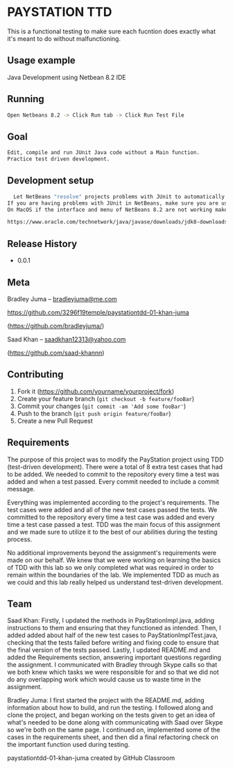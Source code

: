
# PAYSTATION TTD
> 


This is a functional testing to make sure each fucntion does exactly what it's meant to do without malfunctioning.

## Usage example

Java Development using Netbean 8.2 IDE

## Running
```sh
Open Netbeans 8.2 -> Click Run tab -> Click Run Test File
```
## Goal
```sh
Edit, compile and run JUnit Java code without a Main function.
Practice test driven development.

```

## Development setup


```sh
  Let NetBeans "resolve" projects problems with JUnit to automatically add hamcrest binary to the project.
If you are having problems with JUnit in NetBeans, make sure you are using NetBeans 8.2 and not NetBeans 8.0.2. 
On MacOS if the interface and menu of NetBeans 8.2 are not working make sure you are not using a version of Java more recent than: 

https://www.oracle.com/technetwork/java/javase/downloads/jdk8-downloads-2133151.html
```

## Release History

* 0.0.1


## Meta

Bradley Juma –  bradleyjuma@me.com

https://github.com/3296f19temple/paystationtdd-01-khan-juma

(https://github.com/bradleyjuma/)

Saad Khan –  saadkhan12313@yahoo.com

(https://github.com/saad-khannn)


## Contributing

1. Fork it (<https://github.com/yourname/yourproject/fork>)
2. Create your feature branch (`git checkout -b feature/fooBar`)
3. Commit your changes (`git commit -am 'Add some fooBar'`)
4. Push to the branch (`git push origin feature/fooBar`)
5. Create a new Pull Request

## Requirements

The purpose of this project was to modify the PayStation project
using TDD (test-driven development). There were a total of 8 extra test
cases that had to be added. We needed to commit to the repository every time
a test was added and when a test passed. Every commit needed to include a
commit message.

Everything was implemented according to the project's requirements. 
The test cases were added and all of the new test cases passed the tests.
We committed to the repository every time a test case was added and 
every time a test case passed a test. TDD was the main focus of this
assignment and we made sure to utilize it to the best of our abilities
during the testing process. 

No additional improvements beyond the assignment's requirements were made on our behalf. 
We knew that we were working on learning the basics of TDD with this lab so we only
completed what was required in order to remain within the boundaries of the lab.
We implemented TDD as much as we could and this lab really helped us understand 
test-driven development. 

## Team

Saad Khan: Firstly, I updated the methods in PayStationImpl.java, adding instructions to them and 
ensuring that they functioned as intended.
Then, I added added about half of the new test cases to PayStationImplTest.java, checking that the tests failed
before writing and fixing code to ensure that the final version of the tests passed. 
Lastly, I updated README.md and added the Requirements section, answering important questions regarding the assignment.
I communicated with Bradley through Skype calls so that we both knew which tasks we were responsible for
and so that we did not do any overlapping work which would cause us to waste time in the assignment. 

Bradley Juma: I first started the project with the README.md, adding information about how to build, and run the testing. I followed along and clone the project, and began working on the tests given to get an idea of what's needed to be done along with communicating with Saad over Skype so we're both on the same page. I continued on, implemented some of the cases in the requirements sheet, and then did a final refactoring check on the important function used during testing.



paystationtdd-01-khan-juma created by GitHub Classroom
